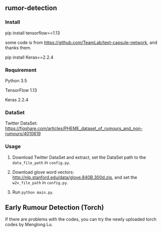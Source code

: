 ## rumor-detection

### Install

pip install tensorflow==1.13

some code is from https://github.com/TeamLab/text-capsule-network, and thanks them.

pip install Keras==2.2.4


### Requirement
Python 3.5

TensorFlow  1.13

Keras  2.2.4

### DataSet

Twitter DataSet: https://figshare.com/articles/PHEME_dataset_of_rumours_and_non-rumours/4010619

### Usage
1. Download Twitter DataSet and extract, set the DataSet path to the `data_file_path` in `config.py`.

2. Download glove word vectors: http://nlp.stanford.edu/data/glove.840B.300d.zip, and set the `w2v_file_path` in `config.py`.

3. Run `python main.py`.

## Early Rumour Detection (Torch)
If there are problems with the codes, you can try the newly uploaded torch codes by Menglong Lu.
